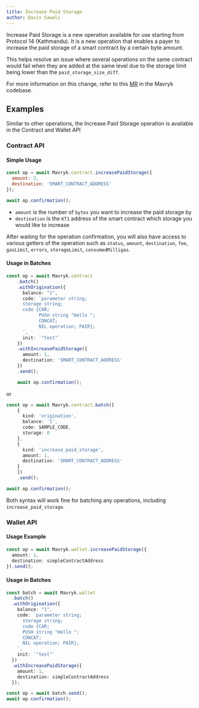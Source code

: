 ```yaml
---
title: Increase Paid Storage
author: Davis Sawali
---
```


Increase Paid Storage is a new operation available for use starting from Protocol 14 (Kathmandu). It is a new operation that enables a payer to increase the paid storage of a smart contract by a certain byte amount.

This helps resolve an issue where several operations on the same contract would fail when they are added at the same level due to the storage limit being lower than the `paid_storage_size_diff`.

For more information on this change, refer to this [MR](https://gitlab.com/tezos/tezos/-/merge_requests/5605) in the Mavryk codebase.
## Examples
Similar to other operations, the Increase Paid Storage operation is available in the Contract and Wallet API

### Contract API

#### Simple Usage
```js
const op = await Mavryk.contract.increasePaidStorage({
  amount: 2,
  destination: 'SMART_CONTRACT_ADDRESS'
});

await op.confirmation();
```
- `amount` is the number of `bytes` you want to increase the paid storage by
- `destination` is the `KT1` address of the smart contract which storage you would like to increase

After waiting for the operation confirmation, you will also have access to various getters of the operation such as `status`, `amount`, `destination`, `fee`, `gasLimit`, `errors`, `storageLimit`, `consumedMilligas`.

#### Usage in Batches
```typescript
const op = await Mavryk.contract
    .batch()
    .withOrigination({
      balance: "1",
      code: `parameter string;
      storage string;
      code {CAR;
            PUSH string "Hello ";
            CONCAT;
            NIL operation; PAIR};
      `,
      init: `"test"`
    })
    .withIncreasePaidStorage({
      amount: 1,
      destination: 'SMART_CONTRACT_ADDRESS'
    })
    .send();

    await op.confirmation();
```

or 
```typescript
const op = await Mavryk.contract.batch([
    {
      kind: 'origination', 
      balance: '1', 
      code: SAMPLE_CODE, 
      storage: 0 
    },
    { 
      kind: 'increase_paid_storage',
      amount: 1, 
      destination: 'SMART_CONTRACT_ADDRESS' 
    } 
    ])
    .send();

await op.confirmation();
```

Both syntax will work fine for batching any operations, including `increase_paid_storage`.

### Wallet API

#### Usage Example
```typescript
const op = await Mavryk.wallet.increasePaidStorage({
  amount: 1,
  destination: simpleContractAddress
}).send();
```

#### Usage in Batches
```typescript
const batch = await Mavryk.wallet
  .batch()
  .withOrigination({
    balance: "1",
    code: `parameter string;
      storage string;
      code {CAR;
      PUSH string "Hello ";
      CONCAT;
      NIL operation; PAIR};
    `,
    init: `"test"`
  })
  .withIncreasePaidStorage({
    amount: 1,
    destination: simpleContractAddress
  });

const op = await batch.send();
await op.confirmation();
```
